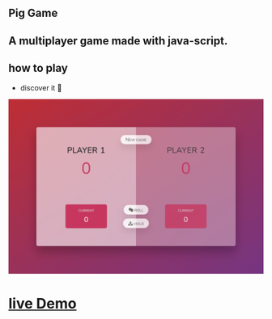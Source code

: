 ## Pig Game 

## A multiplayer game made with java-script. 

## how to play
- discover it 🎉

![live screenshot](img/Pig-Game.png)
# [live Demo](https://rawan-kh.github.io/Kalbonyan-Elmarsos/2-Udemy/2-Js/projects/PigGame/)

